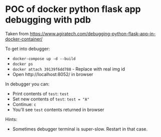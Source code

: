 # POC of docker python flask app debugging with pdb

Taken from https://www.agiratech.com/debugging-python-flask-app-in-docker-container/

To get into debugger:

- `docker-compose up -d --build`
- `docker ps`
- `docker attach 39139f6dd788` - Replace with real img id
- Open http://localhost:8052/ in browser

In debugger you can:
- Print contents of `test`: `test`
- Set new contents of `test`: `test = "A"`
- Continue: `c`
- You'll see `test` contents returned in browser

Hints:
- Sometimes debugger terminal is super-slow. Restart in that case.
